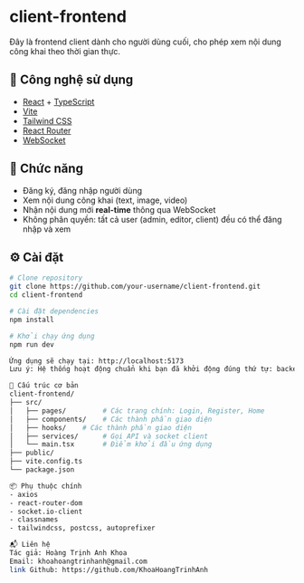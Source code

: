 # client-frontend

Đây là frontend client dành cho người dùng cuối, cho phép xem nội dung công khai theo thời gian thực.

## 🧱 Công nghệ sử dụng

- [React](https://reactjs.org/) + [TypeScript](https://www.typescriptlang.org/)
- [Vite](https://vitejs.dev/)
- [Tailwind CSS](https://tailwindcss.com/)
- [React Router](https://reactrouter.com/)
- [WebSocket](https://developer.mozilla.org/en-US/docs/Web/API/WebSockets_API)

## 🚀 Chức năng

- Đăng ký, đăng nhập người dùng
- Xem nội dung công khai (text, image, video)
- Nhận nội dung mới **real-time** thông qua WebSocket
- Không phân quyền: tất cả user (admin, editor, client) đều có thể đăng nhập và xem

## ⚙️ Cài đặt
```bash
# Clone repository
git clone https://github.com/your-username/client-frontend.git
cd client-frontend

# Cài đặt dependencies
npm install

# Khởi chạy ứng dụng
npm run dev

Ứng dụng sẽ chạy tại: http://localhost:5173
Lưu ý: Hệ thống hoạt động chuẩn khi bạn đã khởi động đúng thứ tự: backend ->  client-frontend -> admin-frontend

📁 Cấu trúc cơ bản
client-frontend/
├── src/
│   ├── pages/         # Các trang chính: Login, Register, Home
│   ├── components/    # Các thành phần giao diện
│   ├── hooks/    # Các thành phần giao diện
│   ├── services/      # Gọi API và socket client
│   └── main.tsx       # Điểm khởi đầu ứng dụng
├── public/
├── vite.config.ts
└── package.json

📦 Phụ thuộc chính
- axios
- react-router-dom
- socket.io-client
- classnames
- tailwindcss, postcss, autoprefixer

📬 Liên hệ
Tác giả: Hoàng Trịnh Anh Khoa
Email: khoahoangtrinhanh@gmail.com
link Github: https://github.com/KhoaHoangTrinhAnh

